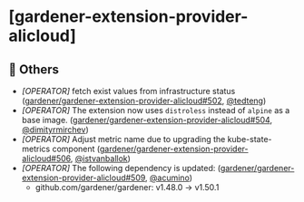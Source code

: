# [gardener-extension-provider-alicloud]
## 🏃 Others
* *[OPERATOR]* fetch exist values from infrastructure status ([gardener/gardener-extension-provider-alicloud#502](https://github.com/gardener/gardener-extension-provider-alicloud/pull/502), [@tedteng](https://github.com/tedteng))
* *[OPERATOR]* The extension now uses `distroless` instead of `alpine` as a base image. ([gardener/gardener-extension-provider-alicloud#504](https://github.com/gardener/gardener-extension-provider-alicloud/pull/504), [@dimityrmirchev](https://github.com/dimityrmirchev))
* *[OPERATOR]* Adjust metric name due to upgrading the kube-state-metrics component ([gardener/gardener-extension-provider-alicloud#506](https://github.com/gardener/gardener-extension-provider-alicloud/pull/506), [@istvanballok](https://github.com/istvanballok))
* *[OPERATOR]* The following dependency is updated: ([gardener/gardener-extension-provider-alicloud#509](https://github.com/gardener/gardener-extension-provider-alicloud/pull/509), [@acumino](https://github.com/acumino))
  * github.com/gardener/gardener: v1.48.0 -> v1.50.1